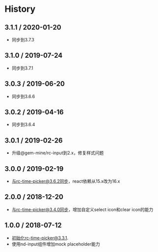 # History

3.1.1 / 2020-01-20
---------------------------

- 同步到3.7.3


3.1.0 / 2019-07-24
---------------------------

- 同步到3.7.1

3.0.3 / 2019-06-20
---------------------------

- 同步到3.6.6

3.0.2 / 2019-04-16
---------------------------

- 同步到3.6.4


3.0.1 / 2019-02-26
---------------------------

- 升级@gem-mine/rc-input到2.x，修复样式问题

3.0.0 / 2019-02-19
---------------------------

- 与rc-time-picker@3.6.2同步，react依赖从15.x改为16.x

2.0.0 / 2018-12-20
---------------------------

- 与rc-time-picker@3.4.0同步，增加自定义select icon和clear icon的能力

1.0.0 / 2018-07-12
---------------------------

- 初始化rc-time-picker@3.3.1.
- 使用nd-input组件增加mock placeholder能力
